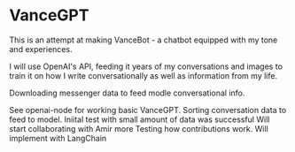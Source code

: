 # VanceGPT
This is an attempt at making VanceBot - a chatbot equipped with my tone and experiences.

 I will use OpenAI's API, feeding it years of my conversations and images to train it on how I write conversationally as well as information from my life.

Downloading messenger data to feed modle conversational info.


See openai-node for working basic VanceGPT. Sorting conversation data to feed to model. Iniital test with small amount of data was successful
Will start collaborating with Amir more
Testing how contributions work. Will implement with LangChain
